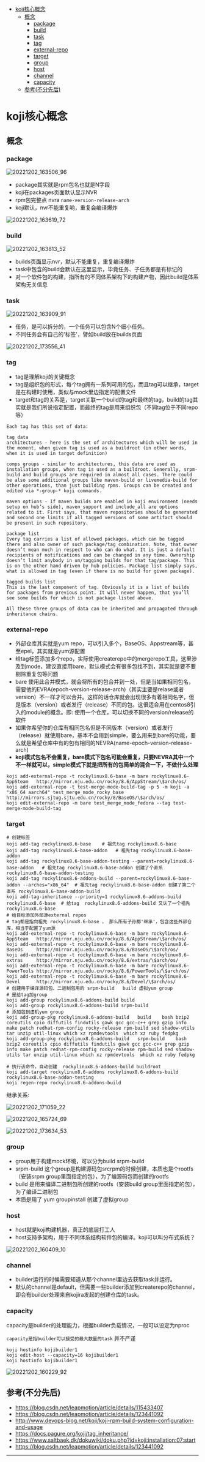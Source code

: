 <!-- MDTOC maxdepth:6 firsth1:1 numbering:0 flatten:0 bullets:1 updateOnSave:1 -->

- [koji核心概念](#koji核心概念)   
   - [概念](#概念)   
      - [package](#package)   
      - [build](#build)   
      - [task](#task)   
      - [tag](#tag)   
      - [external-repo](#external-repo)   
      - [target](#target)   
      - [group](#group)   
      - [host](#host)   
      - [channel](#channel)   
      - [capacity](#capacity)   
   - [参考(不分先后)](#参考不分先后)   

<!-- /MDTOC -->
# koji核心概念

## 概念


### package

![20221202_163506_96](image/20221202_163506_96.png)

* package其实就是rpm包名也就是N字段
* koji在packages页面默认显示NVR
* rpm包完整点 nvra  ```name-version-release-arch```
* koji默认，nvr不能重复哟，重复会编译爆炸


![20221202_163619_72](image/20221202_163619_72.png)


### build

![20221202_163813_52](image/20221202_163813_52.png)

* builds页面显示nvr，默认不能重复，重复编译爆炸
* task中包含的build会默认在这里显示，毕竟任务、子任务都是有标记的
* 对一个软件包的构建，指所有的不同体系架构下的构建产物，因此build是体系架构无关信息


### task

![20221202_163909_91](image/20221202_163909_91.png)

* 任务，是可以拆分的，一个任务可以包含N个细小任务。
* 不同任务会有自己的'标签'，譬如build放在builds页面

![20221202_173556_41](image/20221202_173556_41.png)




### tag

* tag是理解koji的关键概念
* tag是组织包的形式，每个tag拥有一系列可用的包，而且tag可以继承，target是在构建时使用，类似与mock里边指定的配置文件
* target和tag的关系是，target关联一个build的tag和最终的tag，build的tag其实就是我们所说指定配置，而最终的tag是用来组织包（不同tag位于不同repo等）





```
Each tag has this set of data:

tag data
architectures - here is the set of architectures which will be used in the moment, when given tag is used as a buildroot (in other words, when it is used in target definition)

comps groups - similar to architectures, this data are used as installation groups, when tag is used as a buildroot. Generally, srpm-build and build groups are required in almost all cases. There could be also some additional groups like maven-build or livemedia-build for other operations, than just building rpms. Groups can be created and edited via *-group-* koji commands.

maven options - If maven builds are enabled in koji environment (needs setup on hub’s side), maven_support and include_all are options related to it. First says, that maven repositories should be generated and second one limits if all tagged versions of some artifact should be present in such repository.

package list
Every tag carries a list of allowed packages, which can be tagged there and also owner of such package/tag combination. Note, that owner doesn’t mean much in respect to who can do what. It is just a default recipients of notifications and can be changed in any time. Ownership doesn’t limit anybody in un/tagging builds for that tag/package. This is on the other hand driven by hub policies. Package list simply says, what is allowed in tag (even if there is no build for given package).

tagged builds list
This is the last component of tag. Obviously it is a list of builds for packages from previous point. It will never happen, that you’ll see some builds for which is not package listed above.

All these three groups of data can be inherited and propagated through inheritance chains.
```











### external-repo

* 外部仓库其实就是yum repo，可以引入多个，BaseOS、Appstream等，甚至epel，其实就是yum源配置
* 给tag标签添加多个repo，实际使用createrepo中的mergerepo工具，这里涉及到mode，建议直接用bare，默认模式会有很多包找不到，其实就是要不要剔除重复包等问题
* bare 使用此合并模式，就会将所有的包合并到一处，但是当如果相同包名，需要他的EVRA(epoch-version-release-arch)（其实主要是relase或者version）不一样才可以合并。这样的话仓库就会出现很多有着相同名字，但是版本（version）或者发行（release）不同的包。这很适合用在centos8引入的module的概念。即: 使用一个仓库，可以切换不同的version/release的软件
* 如果你希望你的仓库有相同包名但是不同版本（version）或者发行（release）就使用bare，基本不会用到simple，要么用来到bare的功能，要么就是希望仓库中有的包有相同的NEVRA(name-epoch-version-release-arch)
* **koji模式包名不会重复，bare模式下包名可能会重复，只要NEVRA其中一个不一样就可以，simple模式下就是把所有的包简单的混合一下，不做什么处理**


```
koji add-external-repo -t rockylinux8.6-base -m bare rockylinux8.6-AppSteam   http://mirror.nju.edu.cn/rocky/8.6/AppStream/\$arch/os/
koji add-external-repo -t test-merge-mode-build-tag -p 5 -m koji -a "x86_64 aarch64" test_merge_mode_rocky_base http://mirrors.sjtug.sjtu.edu.cn/rocky/8/BaseOS/\$arch/os/
koji edit-external-repo -m bare test_merge_mode_fedora --tag test-merge-mode-build-tag
```

### target

```
# 创建标签
koji add-tag rockylinux8.6-base    # 祖先tag rockylinux8.6-base
koji add-tag rockylinux8.6-base-addon   # 祖先tag rockylinux8.6-base-addon
koji add-tag rockylinux8.6-base-addon-testing --parent=rockylinux8.6-base-addon   # 祖先tag rockylinux8.6-base-addon 创建了个直系 rockylinux8.6-base-addon-testing
koji add-tag rockylinux8.6-addons-build --parent=rockylinux8.6-base-addon --arches="x86_64"  # 祖先tag rockylinux8.6-base-addon 创建了第二个直系 rockylinux8.6-base-addon-build
koji add-tag-inheritance --priority=1 rockylinux8.6-addons-build rockylinux8.6-base  # 给tag  rockylinux8.6-addons-build 又认了一个祖先 rockylinux8.6-base
# 给目标添加外部源external repos
# tag都是指向祖先 rockylinux8.6-base ， 那么所有子孙都'继承'，包含这些外部仓库，相当于配置了yum源
koji add-external-repo -t rockylinux8.6-base -m bare rockylinux8.6-AppSteam   http://mirror.nju.edu.cn/rocky/8.6/AppStream/\$arch/os/
koji add-external-repo -t rockylinux8.6-base -m bare rockylinux8.6-BaseOs     http://mirror.nju.edu.cn/rocky/8.6/BaseOS/\$arch/os/
koji add-external-repo -t rockylinux8.6-base -m bare rockylinux8.6-extras     http://mirror.nju.edu.cn/rocky/8.6/extras/\$arch/os/
koji add-external-repo -t rockylinux8.6-base -m bare rockylinux8.6-PowerTools http://mirror.nju.edu.cn/rocky/8.6/PowerTools/\$arch/os/
koji add-external-repo -t rockylinux8.6-base -m bare rockylinux8.6-Devel      http://mirror.nju.edu.cn/rocky/8.6/Devel/\$arch/os/
# 创建用于编译源码包、二进制包用的 srpm-build   build 虚拟yum group
# 是给tag加group
koji add-group rockylinux8.6-addons-build build
koji add-group rockylinux8.6-addons-build srpm-build
# 添加包到虚机yum group
koji add-group-pkg rockylinux8.6-addons-build   build    bash bzip2 coreutils cpio diffutils findutils gawk gcc gcc-c++ grep gzip info make patch redhat-rpm-config rocky-release rpm-build sed shadow-utils tar unzip util-linux which xz rpmdevtools  which xz ruby fedpkg
koji add-group-pkg rockylinux8.6-addons-build   srpm-build    bash bzip2 coreutils cpio diffutils findutils gawk gcc gcc-c++ grep gzip info make patch redhat-rpm-config rocky-release rpm-build sed shadow-utils tar unzip util-linux which xz rpmdevtools  which xz ruby fedpkg

# 执行该命令，自动创建  rockylinux8.6-addons-build buildroot
koji add-target rockylinux8.6-addons rockylinux8.6-addons-build rockylinux8.6-base-addon-testing
koji regen-repo rockylinux8.6-addons-build
```

继承关系:

![20221202_171059_22](image/20221202_171059_22.png)

![20221202_165724_69](image/20221202_165724_69.png)


![20221202_173634_53](image/20221202_173634_53.png) 


### group


* group用于构建mock环境，可以分为build srpm-build
* srpm-build 这个group是构建源码包srcrpm的时候创建，本质也是个rootfs（安装srpm group里面指定的包），为了编源码包而创建的rootfs
* build 是用来编译二进制包所创建的rootfs（安装build group里面指定的包），为了编译二进制包
* 本质是用了 yum groupinstall 创建了虚拟group

### host

* host就是koji构建机器，真正的底层打工人
* host支持多架构，用于不同体系结构软件包的编译。koji可以叫分布式系统？

![20221202_160409_10](image/20221202_160409_10.png)





### channel

* builder运行的时候需要知道从那个channel里边去获取task并运行。
* 默认的channel是default，但需要一些builder添加到createrepo的channel，即会有builder处理来自kojira发起的创建仓库的task。



### capacity

capacity是builder的处理能力，根据builder负载情况，一般可以设定为nproc

```capacity是指builder可以接受的最大数量的task``` 并不严谨

```
koji hostinfo kojibuilder1
koji edit-host --capacity=16 kojibuilder1
koji hostinfo kojibuilder1
```

![20221202_160229_92](image/20221202_160229_92.png)



## 参考(不分先后)

* <https://blog.csdn.net/leapmotion/article/details/115433407>
* <https://blog.csdn.net/leapmotion/article/details/123441092>
* <http://www.devops-blog.net/koji/koji-rpm-build-system-configuration-and-usage>
* <https://docs.pagure.org/koji/tag_inheritance/>
* <https://www.saltbaek.dk/dokuwiki/doku.php?id=koji:installation:07:start>
* <https://blog.csdn.net/leapmotion/article/details/123441092>


---
